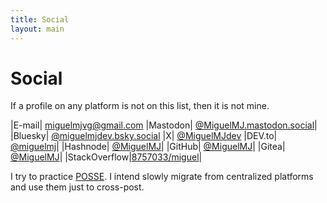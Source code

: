 ```yaml
---
title: Social
layout: main
---
```


# Social

If a profile on any platform is not on this list, then it is not mine.

|E-mail| [miguelmjvg@gmail.com](mailto:miguelmjvg@gmail.com)
|Mastodon| [@MiguelMJ.mastodon.social](https://mastodon.social/@MiguelMJ)|
|Bluesky| [@miguelmjdev.bsky.social](https://bsky.app/profile/miguelmjdev.bsky.social)
|X| [@MiguelMJdev](https://x.com/MiguelMJdev)
|DEV.to| [@miguelmj](https://dev.to/miguelmj)|
|Hashnode| [@MiguelMJ](https://miguelmj.hashnode.dev)|
|GitHub| [@MiguelMJ](https://github.com/MiguelMJ)|
|Gitea| [@MiguelMJ](https://gitea.com/MiguelMJ)|
|StackOverflow|[8757033/miguel](https://stackoverflow.com/users/8757033/miguel)|

I try to practice [POSSE](https://indieweb.org/POSSE). I intend slowly migrate from centralized platforms and use them just to cross-post.